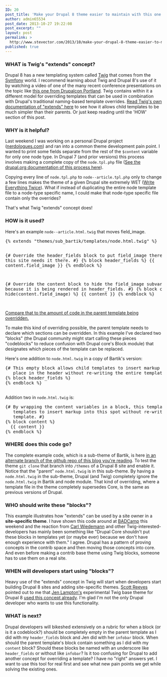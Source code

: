 ```yaml
---
ID: 20
post_title: 'Make your Drupal 8 theme easier to maintain with this one weird trick (Twig&#8217;s &#8220;extends&#8221; concept)'
author: admin65534
post_date: 2013-10-27 19:22:08
post_excerpt: ""
layout: post
permalink: >
  http://www.stevector.com/2013/10/make-your-drupal-8-theme-easier-to-maintain-with-this-one-weird-trick-twigs-extends-concept/
published: true
---
```

<h3>WHAT is Twig's "extends" concept?</h3>
Drupal 8 has a new templating system called <a href="http://twig.sensiolabs.org/">Twig</a> that comes from the <a href="http://symfony.com/">Symfony</a> world.
I recommend learning about Twig and Drupal 8's use of it by watching a video of one of the many recent conference presentations on the topic like <a href="https://portland2013.drupal.org/session/using-twig-new-template-engine-drupal-8">this one from Drupalcon Portland</a>.
Twig contains within it a different model for overriding templates that can be used in combination with Drupal's traditional naming-based template overrides.
<a href="http://twig.sensiolabs.org/doc/tags/extends.html">Read Twig's own documentation of "extends" here</a> to see how it allows child templates to be much simpler than their parents. Or just keep reading until the 'HOW' section of this post.
<h3>WHY is it helpful?</h3>
Last weekend I was working on a personal Drupal project (<a href="http://nerdologues.com">nerdologues.com</a>) and ran into a common theme development pain point.
I wanted to print some fields separate from the rest of the <code>$content</code> variable for only one node type.
In Drupal 7 (and prior versions) this process involves making a complete copy of the <code>node.tpl.php</code> file (<a href="https://drupal.org/node/17565">See the drupal.org documentation of this process here</a>).

Copying every line of <code>node.tpl.php</code> to <code>node--article.tpl.php</code> only to change a few lines makes the theme of a given Drupal site extremely WET (<a href="http://en.wikipedia.org/wiki/Don't_repeat_yourself#DRY_vs_WET_solutions">Write Everything Twice</a>).
What if instead of duplicating the entire node template file to a node-type specific name, I could make that node-type specific file contain only the overrides?

That's what Twig "extends" concept does!
<h3>HOW is it used?</h3>
Here's an example <code>node--article.html.twig</code> that moves field_image.
<pre>{% extends "themes/sub_bartik/templates/node.html.twig" %}

{# Override the header_fields block to put field_image there because this site
   needs it there. #}
{% block header_fields %}
  {{ content.field_image }}
{% endblock %}

{# Override the content block to hide the field_image subvariable because
   it is being rendered in header_fields. #}
{% block content %}
  {% hide(content.field_image) %}
  {{ content }}
{% endblock %}

</pre>
<a href="https://github.com/stevector/stevector.github.io/blob/example--twig-extends/templates/node.html.twig">Compare that to the amount of code in the parent template being overridden.</a>

To make this kind of overriding possible, the parent template needs to declare which sections can be overridden. In this example I've declared two "blocks" (the Drupal community might start calling these pieces "codeblocks" to reduce confusion with Drupal core's Block module) that designates which pieces of the template can be replaced.

Here's one addition to <code>node.html.twig</code> in a copy of Bartik's version:
<pre>{# This empty block allows child templates to insert markup into this
   place in the header without re-writing the entire template. #}
{% block header_fields %}
{% endblock %}

</pre>
Addition two in <code>node.html.twig</code> is:
<pre>{# By wrapping the content variables in a block, this template allows child
   templates to insert markup into this spot without re-writing the entire
   template. #}
{% block content %}
  {{ content }}
{% endblock %}
</pre>
<h3>WHERE does this code go?</h3>
The complete example code, which is a sub-theme of Bartik, is here <a href="https://github.com/stevector/stevector.github.io/tree/example--twig-extends">in an alternate branch of the github repo of this blog you're reading</a>.
To test the theme <code>git clone</code> that branch into <code>/themes</code> of a Drupal 8 site and enable it.
Notice that the "parent" <code>node.html.twig</code> is in this sub-theme.
By having a <code>node.html.twig</code> in the sub-theme, Drupal (and Twig) completely ignore the <code>node.html.twig</code> in Bartik and node module.
That kind of overriding, where a template file in the theme completely supersedes Core, is the same as previous versions of Drupal.
<h3>WHO should write these "blocks"?</h3>
This example illustrates how "extends" can be used by a site owner in a <strong>site-specific theme</strong>.
I have shown this code around at <a href="http://2013.badcamp.net/">BADCamp</a> this weekend and the reaction from <a href="https://twitter.com/c4rl">Carl Wiedemann</a> and other Twig-interested-developers has mainly been something like "Drupal Core shouldn't put these blocks in templates yet (or maybe ever) because we don't have enough experience with them."
I agree.
Drupal has a pattern of proving concepts in the contrib space and then moving those concepts into core.
And even before making a contrib base theme using Twig blocks, someone has to use them on a real site.
<h3>WHEN will developers start using "blocks"?</h3>
Heavy use of the "extends" concept in Twig will start when developers start building Drupal 8 sites and adding site-specific themes.
<a href="https://twitter.com/Cottser">Scott Reeves</a> pointed out to me that <a href="https://twitter.com/jenlampton">Jen Lampton's</a> experimental Twig base theme for Drupal 8 <a href="https://github.com/jenlampton/twiggy/blob/master/templates/node.html.twig#L98">used this concept already</a>. I'm glad I'm not the only Drupal developer who wants to use this functionality.
<h3>WHAT is next?</h3>
Drupal developers will bikeshed extensively on a rubric for when a block (or is it a codeblock?) should be completely empty in the parent template as I did with my <code>header_fields</code> block and Jen did with her <code>infobar</code> block.
When should the parent template's block contain something as I did with my <code>content</code> block?
Should these blocks be named with an underscore like <code>header_fields</code> or without like <code>infobar</code>?
Is it too confusing for Drupal to add another concept for overriding a template? I have no "right" answers yet.
I want to use this tool for real first and see what new pain points we get while solving the existing ones.